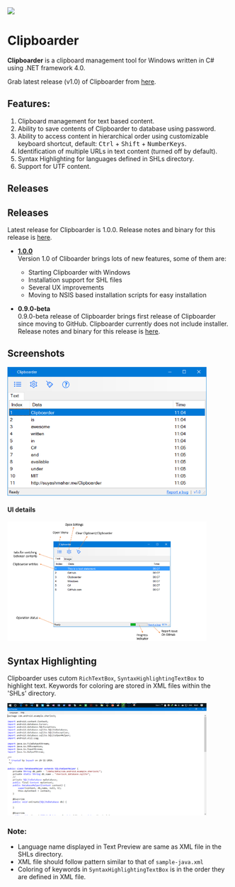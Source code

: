 <image src="Images/clipboarder_banner.png">  



# Clipboarder  
**Clipboarder** is a clipboard management tool for Windows written in C# using .NET framework 4.0.  


Grab latest release (v1.0) of Clipboarder from [here](https://github.com/suyashmahar/Clipboarder/releases/tag/v1.0).


## Features:
1. Clipboard management for text based content.
2. Ability to save contents of Clipboarder to database using password.
3. Ability to access content in hierarchical order using customizable  keyboard shortcut, default: <kbd>Ctrl</kbd> + <kbd>Shift</kbd> + <kbd>NumberKeys</kbd>.
4. Identification of multiple URLs in text content (turned off by default).
5. Syntax Highlighting for languages defined in SHLs directory.
6. Support for UTF content.

## Releases

## Releases
Latest release for Clipboarder is 1.0.0.  Release notes and binary for this release is [here](https://github.com/suyashmahar/Clipboarder/releases/tag/v1.0).  
* [__1.0.0__](release-notes/ver-1.0.0.md)  
Version 1.0 of Cliboarder brings lots of new features, some of them are:
    * Starting Clipboarder with Windows
    * Installation support for SHL files
    * Several UX improvements
    * Moving to NSIS based installation scripts for easy installation

* __0.9.0-beta__  
0.9.0-beta release of Clipboarder brings first release of Clipboarder since moving to GitHub. Clipboarder currently does not include installer. Release notes and binary for this release is [here](https://github.com/suyashmahar/Clipboarder/releases/tag/v0.9.0.0Beta).

## Screenshots  
<img src="Images/screenshot.png" width="450"/>  

#### UI details  
<img src="Images/ui_description.png" width="450"/>  

## Syntax Highlighting
Clipboarder uses cutom `RichTextBox`, `SyntaxHighlightingTextBox` to highlight text. Keywords for coloring are stored in XML files within the 'SHLs' directory.

<img src="Images/syntax_highlighting.png" width="450"/>  

### Note:
* Language name displayed in Text Preview are same as XML file in the SHLs directory.
* XML file should follow pattern similar to that of `sample-java.xml`
* Coloring of keywords in `SyntaxHighlightingTextBox` is in the order they are defined in XML file.

